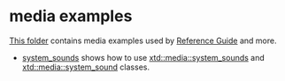 # media examples

[This folder](.) contains media examples used by [Reference Guide](https://codedocs.xyz/gammasoft71/xtd/) and more.

* [system_sounds](system_sounds/README.md) shows how to use [xtd::media::system_sounds](https://codedocs.xyz/gammasoft71/xtd/classxtd_1_1media_1_1system__sounds.html) and [xtd::media::system_sound](https://codedocs.xyz/gammasoft71/xtd/classxtd_1_1media_1_1system__sound.html) classes.
